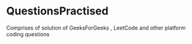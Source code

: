 # QuestionsPractised
Comprises of solution of GeeksForGeeks , LeetCode and other platform coding questions
